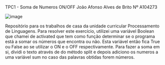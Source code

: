 TPC1 - Soma de Numeros ON/OFF
João Afonso Alves de Brito Nº A104273

![image](https://github.com/user-attachments/assets/11172e7d-ed60-407c-ba67-52caf7f80d41)


Repositório para os trabalhos de casa da unidade curricular Processamento de Linguagens.
Para resolver este exercício, utilizei uma variável Boolean que chamei de activated que tem como função determinar se o programa está a somar os números que encontra ou não. Esta variável então fica True ou False ao se utilizar o ON e o OFF respectivamente. Para fazer a soma em si, dividi o texto através de do método split e depois adiciono os numeros a uma variável sum no caso das palavras obtidas forem números.

